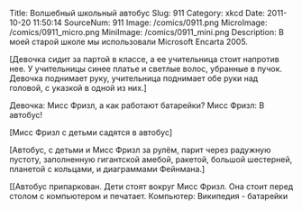 Title: Волшебный школьный автобус 
Slug: 911 
Category: xkcd 
Date: 2011-10-20 11:50:14 
SourceNum: 911 
Image: /comics/0911.png 
MicroImage: /comics/0911_micro.png 
MiniImage: /comics/0911_mini.png 
Description: В моей старой школе мы использовали Microsoft Encarta 2005. 

[Девочка сидит за партой в классе, а ее учительница стоит напротив нее. У учительницы синее платье и светлые волос, убранные в пучок. Девочка поднимает руку, учительница поднимает обе руки над головой, с указкой в одной из них.]

Девочка: Мисс Фризл, а как работают батарейки?
Мисс Фризл: В автобус!

[Мисс Фризл с детьми садятся в автобус]

[Автобус, с детьми и Мисс Фризл за рулём, парит через радужную пустоту, заполненную гигантской амебой, ракетой, большой шестерней, планетой с кольцами, и диаграммами Фейнмана.]

[[Автобус припаркован. Дети стоят вокруг Мисс Фризл. Она стоит перед столом с компьютером и печатает.
Компьютер: Википедия - батарейки